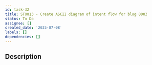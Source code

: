 ```yaml
---
id: task-32
title: ST0013 - Create ASCII diagram of intent flow for blog 0003
status: To Do
assignee: []
created_date: '2025-07-08'
labels: []
dependencies: []
---
```


## Description
